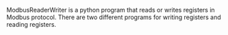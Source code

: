 ModbusReaderWriter is a python program that reads or writes registers in Modbus protocol. There are two different programs for writing registers and reading registers.
